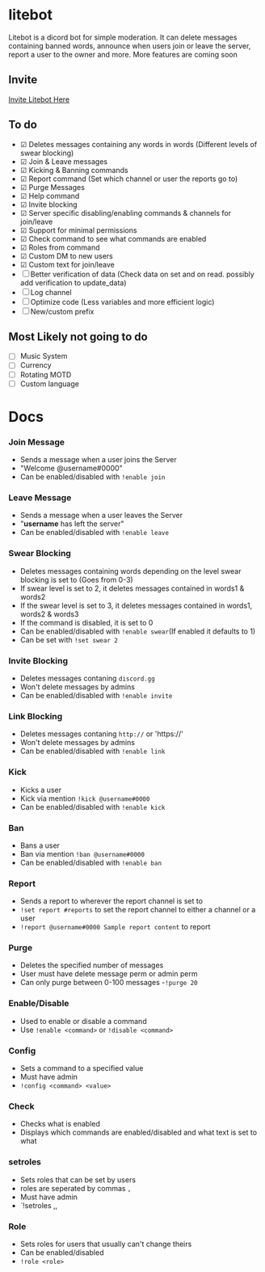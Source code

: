 # litebot
Litebot is a dicord bot for simple moderation. It can delete messages containing banned words, announce when users join or leave the server, report a user to the owner and more. More features are coming soon
## Invite

[Invite Litebot Here](https://discordapp.com/oauth2/authorize?client_id=405829095054770187&scope=bot&permissions=11278)

## To do
- ☑ Deletes messages containing any words in words (Different levels of swear blocking)
- ☑ Join & Leave messages
- ☑ Kicking & Banning commands
- ☑ Report command (Set which channel or user the reports go to)
- ☑ Purge Messages 
- ☑ Help command
- ☑ Invite blocking
- ☑ Server specific disabling/enabling commands & channels for join/leave
- ☑ Support for minimal permissions
- ☑ Check command to see what commands are enabled
- ☑ Roles from command
- ☑ Custom DM to new users
- ☑ Custom text for join/leave
- ☐ Better verification of data (Check data on set and on read. possibly add verification to update_data)
- ☐ Log channel
- ☐ Optimize code (Less variables and more efficient logic)
- ☐ New/custom prefix

## Most Likely not going to do
- ☐ Music System
- ☐ Currency
- ☐ Rotating MOTD
- ☐ Custom language

# Docs

### Join Message
- Sends a message when a user joins the Server
- "Welcome @username#0000"
- Can be enabled/disabled with `!enable join`
### Leave Message
- Sends a message when a user leaves the Server
- "**username** has left the server"
- Can be enabled/disabled with `!enable leave`
### Swear Blocking
- Deletes messages containing words depending on the level swear blocking is set to (Goes from 0-3)
- If swear level is set to 2, it deletes messages contained in words1 & words2
- If the swear level is set to 3, it deletes messages contained in words1, words2 & words3
- If the command is disabled, it is set to 0
- Can be enabled/disabled with `!enable swear`(If enabled it defaults to 1)
- Can be set with `!set swear 2`
### Invite Blocking
- Deletes messages contaning `discord.gg`
- Won't delete messages by admins
- Can be enabled/disabled with `!enable invite`
### Link Blocking
- Deletes messages contaning `http://` or 'https://'
- Won't delete messages by admins
- Can be enabled/disabled with `!enable link`
### Kick
- Kicks a user
- Kick via mention `!kick @username#0000`
- Can be enabled/disabled with `!enable kick`
### Ban
- Bans a user
- Ban via mention `!ban @username#0000`
- Can be enabled/disabled with `!enable ban`
### Report
- Sends a report to wherever the report channel is set to
- `!set report #reports` to set the report channel to either a channel or a user
- `!report @username#0000 Sample report content` to report
### Purge
- Deletes the specified number of messages
- User must have delete message perm or admin perm
- Can only purge between 0-100 messages
-`!purge 20`
### Enable/Disable
- Used to enable or disable a command
- Use `!enable <command>` or `!disable <command>`
### Config
- Sets a command to a specified value
- Must have admin
- `!config <command> <value>`
### Check
- Checks what is enabled
- Displays which commands are enabled/disabled and what text is set to what
### setroles
- Sets roles that can be set by users
- roles are seperated by commas `,`
- Must have admin
- `!setroles <role1>,<role2>,<role3>
### Role
- Sets roles for users that usually can't change theirs
- Can be enabled/disabled
- `!role <role>`
